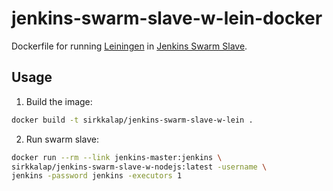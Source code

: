 # jenkins-swarm-slave-w-lein-docker

Dockerfile for running [Leiningen](https://github.com/technomancy/leiningen) in
[Jenkins Swarm Slave](https://github.com/carlossg/jenkins-swarm-slave-docker).

## Usage

1. Build the image:

```bash
docker build -t sirkkalap/jenkins-swarm-slave-w-lein .
```

2. Run swarm slave:

```bash
docker run --rm --link jenkins-master:jenkins \
sirkkalap/jenkins-swarm-slave-w-nodejs:latest -username \
jenkins -password jenkins -executors 1
```
